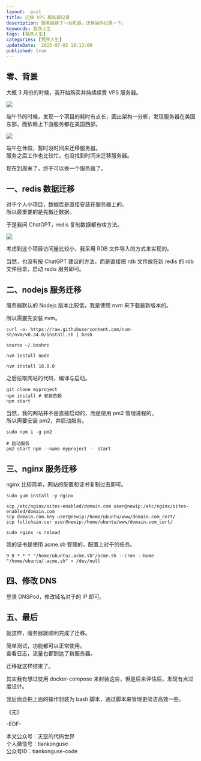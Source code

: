```yaml
---   
layout:  post  
title: 迁移 VPS 服务器记录 
description: 服务器换了一台机器，迁移操作记录一下。          
keywords: 程序人生  
tags: [程序人生]    
categories: [程序人生]  
updateDate:  2023-07-02 18:13:00  
published: true  
---  
```



## 零、背景  


大概 3 月份的时候，我开始购买并持续续费 VPS 服务器。  


![](https://res2023.tiankonguse.com/images/2023/07/02/001.png)  


端午节的时候，发现一个项目的耗时有点长，画出架构一分析，发现服务器在美国东部，而依赖上下游服务都在美国西部。  


![](https://res2023.tiankonguse.com/images/2023/07/02/002.png)  


端午在休假，暂时没时间来迁移服务器。  
服务之后工作也比较忙，也没找到时间来迁移服务器。  


现在到周末了，终于可以换一个服务器了。  


## 一、redis 数据迁移


对于个人小项目，数据库是直接安装在服务器上的。  
所以最重要的是先搬迁数据。  


于是我问 ChatGPT，redis 复制数据都有啥方法。  


![](https://res2023.tiankonguse.com/images/2023/07/02/003.png)  


考虑到这个项目访问量比较小，我采用 RDB 文件导入的方式来实现的。  


当然，也没有按 ChatGPT 建议的方法，而是直接把 rdb 文件放在新 redis 的 rdb 文件目录，启动 redis 服务即可。  


## 二、nodejs 服务迁移  


服务器默认的 Nodejs 版本比较低，我是使用 nvm 来下载最新版本的。  


所以需要先安装 nvm。  


```
curl -o- https://raw.githubusercontent.com/nvm-sh/nvm/v0.34.0/install.sh | bash

source ~/.bashrc

nvm install node

nvm install 18.0.0
```

之后拉取网站的代码，编译与启动。  


```
git clone myproject
npm install # 安装依赖
npm start
```

当然，我的网站并不是直接启动的，而是使用 pm2 管理进程的。  
所以需要安装 pm2，并启动服务。  


```
sudo npm i -g pm2

# 启动服务
pm2 start npm --name myproject -- start
```

## 三、nginx 服务迁移


nginx 比较简单，网站的配置和证书复制过去即可。  


```
sudo yum install -y nginx

scp /etc/nginx/sites-enabled/domain.com user@newip:/etc/nginx/sites-enabled/domain.com
scp domain.com.key user@newip:/home/ubuntu/www/domain.com_cert/
scp fullchain.cer user@newip:/home/ubuntu/www/domain.com_cert/

sudo nginx -s reload
```

我的证书是使用 acme.sh 管理的，配置上对于的任务。  


```
9 0 * * * "/home/ubuntu/.acme.sh"/acme.sh --cron --home "/home/ubuntu/.acme.sh" > /dev/null
```

## 四、修改 DNS  


登录 DNSPod，修改域名对于的 IP 即可。  


## 五、最后  


就这样，服务器就顺利完成了迁移。  


简单测试，功能都可以正常使用。  
查看日志，流量也都到达了新服务器。  


迁移就这样结束了。  


其实我有想过使用 docker-compose 来封装这些，但是后来评估后，发现有点过度设计。  


我后面会把上面的操作封装为 bash 脚本，通过脚本来管理更简洁高效一些。  



《完》  


-EOF-  



本文公众号：天空的代码世界  
个人微信号：tiankonguse  
公众号ID：tiankonguse-code  
  

